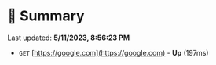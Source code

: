 # 📖 Summary
Last updated: **5/11/2023, 8:56:23 PM**

- `GET` [https://google.com](https://google.com) - **Up** (197ms)
